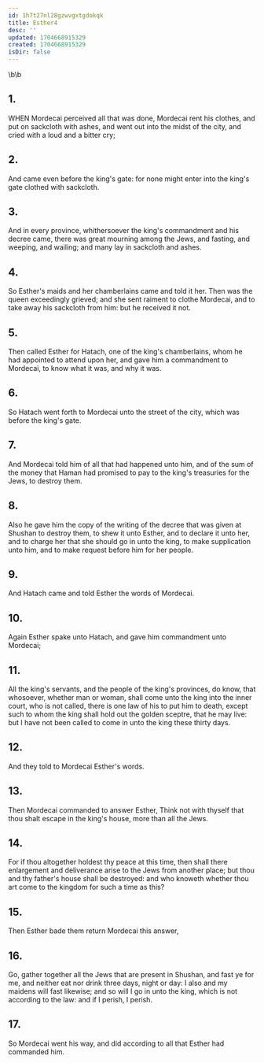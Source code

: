 ```yaml
---
id: 1h7t27nl28gzwvgxtgdokqk
title: Esther4
desc: ''
updated: 1704668915329
created: 1704668915329
isDir: false
---
```

\b\b
## 1.
WHEN Mordecai perceived all that was done, Mordecai rent his clothes, and put on sackcloth with ashes, and went out into the midst of the city, and cried with a loud and a bitter cry;
## 2.
And came even before the king's gate: for none might enter into the king's gate clothed with sackcloth.
## 3.
And in every province, whithersoever the king's commandment and his decree came, there was great mourning among the Jews, and fasting, and weeping, and wailing; and many lay in sackcloth and ashes.
## 4.
So Esther's maids and her chamberlains came and told it her.  Then was the queen exceedingly grieved; and she sent raiment to clothe Mordecai, and to take away his sackcloth from him: but he received it not.
## 5.
Then called Esther for Hatach, one of the king's chamberlains, whom he had appointed to attend upon her, and gave him a commandment to Mordecai, to know what it was, and why it was.
## 6.
So Hatach went forth to Mordecai unto the street of the city, which was before the king's gate.
## 7.
And Mordecai told him of all that had happened unto him, and of the sum of the money that Haman had promised to pay to the king's treasuries for the Jews, to destroy them.
## 8.
Also he gave him the copy of the writing of the decree that was given at Shushan to destroy them, to shew it unto Esther, and to declare it unto her, and to charge her that she should go in unto the king, to make supplication unto him, and to make request before him for her people.
## 9.
And Hatach came and told Esther the words of Mordecai.
## 10.
Again Esther spake unto Hatach, and gave him commandment unto Mordecai;
## 11.
All the king's servants, and the people of the king's provinces, do know, that whosoever, whether man or woman, shall come unto the king into the inner court, who is not called, there is one law of his to put him to death, except such to whom the king shall hold out the golden sceptre, that he may live: but I have not been called to come in unto the king these thirty days.
## 12.
And they told to Mordecai Esther's words.
## 13.
Then Mordecai commanded to answer Esther, Think not with thyself that thou shalt escape in the king's house, more than all the Jews.
## 14.
For if thou altogether holdest thy peace at this time, then shall there enlargement and deliverance arise to the Jews from another place; but thou and thy father's house shall be destroyed: and who knoweth whether thou art come to the kingdom for such a time as this?
## 15.
Then Esther bade them return Mordecai this answer,
## 16.
Go, gather together all the Jews that are present in Shushan, and fast ye for me, and neither eat nor drink three days, night or day: I also and my maidens will fast likewise; and so will I go in unto the king, which is not according to the law: and if I perish, I perish.
## 17.
So Mordecai went his way, and did according to all that Esther had commanded him.
